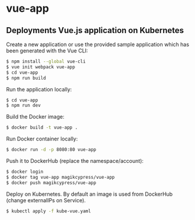 # vue-app

## Deployments Vue.js application on Kubernetes

Create a new application or use the provided sample application which has been generated with the Vue CLI:

```sh
$ npm install --global vue-cli
$ vue init webpack vue-app
$ cd vue-app
$ npm run build
```

Run the application locally:

```sh
$ cd vue-app
$ npm run dev
```

Build the Docker image:

```sh
$ docker build -t vue-app .
```

Run Docker container locally:

```sh
$ docker run -d -p 8080:80 vue-app
```

Push it to DockerHub (replace the namespace/account):

```sh
$ docker login
$ docker tag vue-app magikcypress/vue-app
$ docker push magikcypress/vue-app
```

Deploy on Kubernetes. By default an image is used from DockerHub (change externalIPs on Service).


```sh
$ kubectl apply -f kube-vue.yaml
```
